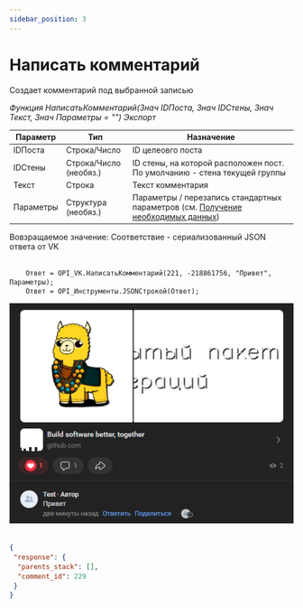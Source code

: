```yaml
---
sidebar_position: 3
---
```


# Написать комментарий
Создает комментарий под выбранной записью

*Функция НаписатьКомментарий(Знач IDПоста, Знач IDСтены, Знач Текст, Знач Параметры = "") Экспорт*

  | Параметр | Тип | Назначение |
  |-|-|-|
  | IDПоста | Строка/Число | ID целеовго поста |
  | IDСтены | Строка/Число (необяз.) | ID стены, на которой расположен пост. По умолчанию - стена текущей группы |
  | Текст | Строка | Текст комментария |
  | Параметры | Структура (необяз.) | Параметры / перезапись стандартных параметров (см. [Получение необходимых данных](../)) |
  
  Вовзращаемое значение: Соответствие - сериализованный JSON ответа от VK

```bsl title="Пример кода"
			
	Ответ = OPI_VK.НаписатьКомментарий(221, -218861756, "Привет", Параметры);
	Ответ = OPI_Инструменты.JSONСтрокой(Ответ);

```
![Результат](img/2.png)

```json title="Результат"

{
 "response": {
  "parents_stack": [],
  "comment_id": 229
 }
}

```
